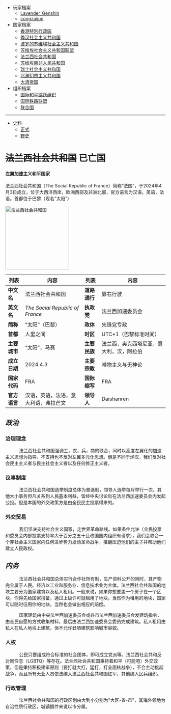 - 玩家档案
  - [Lavender_Genshin](/档案馆/已归档/人物WIKI/Lavender_Genshin.md)
  - [congzaijun](/档案馆/已归档/人物WIKI/congzaijun.md) 
- 国家档案
  - [香港特別行政區](/档案馆/已归档/国家WIKI/香港特別行政區.md)
  - [烨汉社会主义共和国](/档案馆/已归档/国家WIKI/烨汉社会主义共和国.md)
  - [波罗的苏维埃社会主义共和国](/档案馆/已归档/国家WIKI/波罗的苏维埃社会主义共和国.md)
  - [苏维埃社会主义共和国联盟](/档案馆/已归档/国家WIKI/苏维埃社会主义共和国联盟.md)
  - [法兰西社会共和国](/档案馆/已归档/国家WIKI/法兰西社会共和国.md)
  - [苏维埃南非人民共和国](/档案馆/已归档/国家WIKI/苏维埃南非人民共和国.md)
  - [瑞士社会主义共和国](/档案馆/已归档/国家WIKI/瑞士社会主义共和国.md)
  - [北渊幻想主义共和国](/档案馆/已归档/国家WIKI/北渊幻想主义共和国.md)
  - [大清帝国](/档案馆/已归档/国家WIKI/大清帝国.md)
- 组织档案
  - [国际和平跳跃组织](/档案馆/已归档/同盟组织WIKI/国际和平跳跃组织.md)
  - [国际铁路联盟](/档案馆/已归档/同盟组织WIKI/国际铁路联盟.md)
  - [联合国](/档案馆/已归档/同盟组织WIKI/联合国.md)

---
- 史料
  - [正式](/档案馆/已归档/国家历史/正史.md)
  - [野史](/档案馆/已归档/国家历史/野史.md)

# ~~法兰西社会共和国~~ 已亡国<!-- {docsify-ignore-all} -->

#### 左翼加速主义和平国家
   法兰西社会共和国（The Social Republic of France）简称“法国”，于2024年4月3日成立，位于大西洋西岸，欧洲西部及非洲北部，官方语言为汉语，英语，法语。首都位于巴黎（现名“太阳”）

   <img src="https://img-cdn.yvmou.cn/pigo/202412161817155.webp" class="align-left" width="" height="200" alt="法兰西社会共和国" />


| 列表         | 内容                                 | 列表         | 内容                                     |
| ------------ | ------------------------------------ | ------------ | ---------------------------------------- |
| **中文名**   | 法兰西社会共和国                     | **道路通行** | 靠右行驶                                 |
| **英文名**   | *The Social Republic of France*      | **执政党**   | 法兰西加速委员会                         |
| **简称**     | “太阳”（巴黎）                       | **政体**     | 先锋党专政                               |
| **首都**     | 人里之间                             | **时区**     | UTC+1（巴黎标准时间）                    |
| **主要城市** | “太阳”，马赛                         | **主要民族** | 法兰西，奥克西塔尼亚，意大利，汉，阿拉伯 |
| **成立日期** | 2024.4.3                             | **主要宗教** | 唯物主义与无神论                         |
| **国家代码** | FRA                                  | **国际缩写** | FRA                                      |
| **官方语言** | 汉语，英语，法语，意大利语，弗拉芒文 | **领导人**   | Daishanren                               |



## *政治*

### 治理理念

   <p>&nbsp;&nbsp;&nbsp;&nbsp;&nbsp;&nbsp;&nbsp;&nbsp;&nbsp;&nbsp;&nbsp;法兰西社会共和国强调工，农，兵，商的联合，同时以高度左翼化的加速主义思想为指导，不支持也不反对左翼多元化思想。但是不同于烨汉，我们反对社会民主主义者与民主社会主义者以及任何修正主义者。</p>



### 议事制度
<p>&nbsp;&nbsp;&nbsp;&nbsp;&nbsp;&nbsp;&nbsp;&nbsp;&nbsp;&nbsp;&nbsp;法兰西社会共和国选举制度总体为普选制，领导人选举每月举行一次。其他大小事务但凡关系到人民基本利益，皆经中央讨论后在法兰西加速委员会内发起公投。但是本国的外交政策方是由全民民主投票得来的。</p>

### 外交贸易  
  <p>&nbsp;&nbsp;&nbsp;&nbsp;&nbsp;&nbsp;&nbsp;&nbsp;&nbsp;&nbsp;&nbsp;我们坚决支持社会主义国家，走世界革命路线。如果条件允许（全民投票和委员会内部投票支持率大于百分之五十且改国国内组织有请求），我们会联合一个非社会主义国家内任何进步势力发动革命战争，推翻压迫他们的主子并帮助他们建立人民政权。</p>

## ***内务*** 
<p>&nbsp;&nbsp;&nbsp;&nbsp;&nbsp;&nbsp;&nbsp;&nbsp;&nbsp;&nbsp;&nbsp;法兰西社会共和国总体实行合作社所有制，生产资料公开的同时，其产物完全属于人民。经济以工业和服务业、信息技术业为主体。法兰西社会共和国的地块主要分为国家建筑以及私人租用。一般来说，如果你想要盖一个房子在一个区块，你得先给国家报备，通过上级许可就租用了地块。当然作为租用的地块，国家可以随时征用你的地块，当然也会做出相应的赔偿。</p>

  <p>&nbsp;&nbsp;&nbsp;&nbsp;&nbsp;&nbsp;&nbsp;&nbsp;&nbsp;&nbsp;&nbsp;国家建筑由中央法兰西加速委员会或各市法兰西加速委员会发建筑指令，由全民自愿的方式收集材料，最后由法兰西加速委员会委员完成建筑。私人租用由私人在私人地块上建筑，但不允许丑陋建筑影响城市容貌。</p>

### 人权
<p>&nbsp;&nbsp;&nbsp;&nbsp;&nbsp;&nbsp;&nbsp;&nbsp;&nbsp;&nbsp;&nbsp;公民只要组成符合标准的社会团体，即可成立党派等。法兰西社会共和反对同性恋（LGBTQ）等存在。法兰西社会共和国秉持着和平（可能吧）外交政策，但是秉持积极建军原则（要打就大打，猛打，打全面核战争），不会主动挑起战争，而且所有无业人员依法编入法兰西社会共和国红军，其他编入民兵组织。</p>

### 行政管理
<p>&nbsp;&nbsp;&nbsp;&nbsp;&nbsp;&nbsp;&nbsp;&nbsp;&nbsp;&nbsp;&nbsp;法兰西社会共和国的行政区划由大到小分别为"大区-省-市"，其海外领地为自治性质行政区，城镇插件来说以市分属。</p>